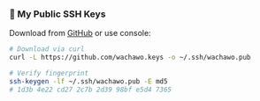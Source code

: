 
### 🔑 My Public SSH Keys  

Download from [GitHub](https://github.com/wachawo.keys) or use console:
```bash
# Download via curl
curl -L https://github.com/wachawo.keys -o ~/.ssh/wachawo.pub

# Verify fingerprint
ssh-keygen -lf ~/.ssh/wachawo.pub -E md5
# 1d3b 4e22 cd27 2c7b 2d39 98bf e5d4 7365
```
